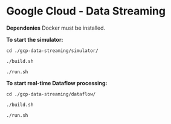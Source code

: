 # Google Cloud - Data Streaming

**Dependenies**
Docker must be installed.

**To start the simulator:**
```
cd ./gcp-data-streaming/simulator/

./build.sh

./run.sh
```

**To start real-time Dataflow processing:**
```
cd ./gcp-data-streaming/dataflow/

./build.sh

./run.sh
```

